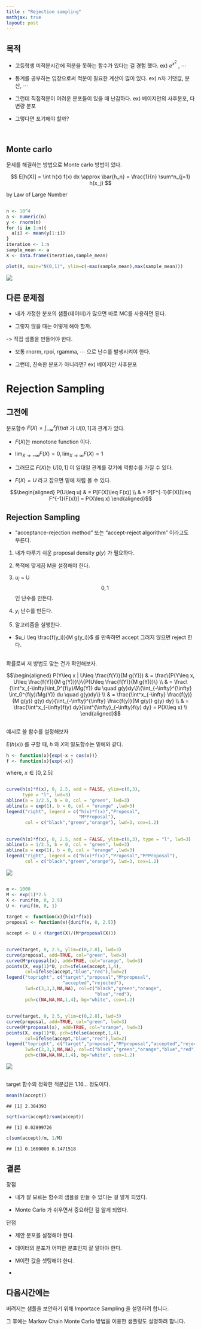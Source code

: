 ```yaml
---
title : "Rejection sampling"
mathjax: true
layout: post
---
```






## 목적

- 고등학생 미적분시간에 적분을 못하는 함수가 있다는 걸 경험 했다. ex)
  $e^{x^2}$ , $\cdots$

- 통계를 공부하는 입장으로써 적분이 필요한 계산이 많이 있다. ex) n차
  기댓값, 분산, $\cdots$

- 그런데 직접적분이 어려운 분포들이 있을 때 난감하다. ex) 베이지안의
  사후분포, 다변량 분포

- 그렇다면 포기해야 할까?

$\hspace{20em}$

## Monte carlo

문제를 해결하는 방법으로 Monte carlo 방법이 있다.

$$ E[h(X)] = \int h(x) f(x) dx 
 \approx \bar{h_n} = \frac{1}{n} \sum^n_{j=1} h(x_j) $$

by Law of Large Number

## 

``` r
n <- 10^4
a <- numeric(n)
y <- rnorm(n)
for (i in 1:n){
  a[i] <- mean(y[1:i])
}
iteration <- 1:n 
sample_mean <- a
X <- data.frame(iteration,sample_mean)
```

``` r
plot(X, main="N(0,1)", ylim=c(-max(sample_mean),max(sample_mean)))
```

![](무제_files/figure-gfm/unnamed-chunk-2-1.png)<!-- -->

## 다른 문제점

- 내가 가정한 분포의 샘플(데이터)가 많으면 바로 MC를 사용하면 된다.

- 그렇지 않을 때는 어떻게 해야 할까.

-\> 직접 샘플을 만들어야 한다.

- 보통 rnorm, rpoi, rgamma, $\cdots$ 으로 난수를 발생시켜야 한다.

- 그런데, 친숙한 분포가 아니라면? ex) 베이지안 사후분포

# Rejection Sampling

## 그전에

분포함수 $F(X) = \int^x_{-\infty} f(t) dt$ 가 $U[0,1]$과 관계가 있다.

- $F(X)$는 monotone function 이다.

- $\lim_{X\to -\infty} F(X) = 0, \lim_{X\to\infty} F(X) = 1$

- 그러므로 $F(X)$는 $U[0,1]$ 이 일대일 관계를 갖기에 역함수를 가질 수
  있다.

- $F(X) = U$ 라고 잡으면 밑에 처럼 볼 수 있다.

$$\begin{aligned} P(U\leq u) & = P[F(X)\leq F(x)] \\
& = P[F^{-1}(F(X))\leq F^{-1}(F(x))] = P(X\leq x) \end{aligned}$$

## Rejection Sampling

- “acceptance-rejection method” 또는 “accept-reject algorithm” 이라고도
  부른다.

1.  내가 다루기 쉬운 proposal density $g(y)$ 가 필요하다.

2.  목적에 맞게끔 M을 설정해야 한다.

3.  $u_i$ ~ U$$0,1$$ 인 난수를 만든다.

4.  $y_i$ 난수를 만든다.

5.  알고리즘을 실행한다.

- $u_i \leq \frac{f(y_i)}{M g(y_i)}$ 를 만족하면 accept 그러지 않으면
  reject 한다.

## 

확률로써 저 방법도 맞는 건가 확인해보자.

$$\begin{aligned} 
P(Y\leq x | U\leq \frac{f(Y)}{M g(Y)}) & = 
\frac\{P(Y\leq x, U\leq \frac{f(Y)}{M g(Y)})\}\{P(U\leq \frac{f(Y)}{M g(Y)})\} \\
& = \frac\{\int^x_{-\infty}\int_0^{f(y)/Mg(Y)} du \quad g(y)dy\}\{\int_{-\infty}^{\infty} \int_0^{f(y)/Mg(Y)} du \quad g(y)dy\} \\
& = \frac{\int^x_{-\infty} \frac{f(y)}{M g(y)} g(y) dy}{\int_{-\infty}^{\infty} \frac{f(y)}{M g(y)} g(y) dy} \\
& = \frac{\int^x_{-\infty}f(y) dy}{\int^{\infty}_{-\infty}f(y) dy} = P(X\leq x) \\
\end{aligned}$$

## 

예시로 쓸 함수를 설정해보자

$E(h(x))$ 를 구할 때, $h$ 와 $X$의 밀도함수는 밑에와 같다.

``` r
h <- function(x){exp(-x + cos(x))}
f <- function(x){exp(-x)}
```

where, $x\in [0,2.5]$

## 

``` r
curve(h(x)*f(x), 0, 2.5, add = FALSE, ylim=c(0,3),
      type = "l", lwd=3)
abline(a = 1/2.5, b = 0, col = "green", lwd=3)
abline(a = exp(1), b = 0, col = "orange" ,lwd=3)
legend("right", legend = c("h(x)*f(x)","Proposal",
                           "M*Proposal"),
       col = c("black","green","orange"), lwd=3, cex=1.2)
```

## 

``` r
curve(h(x)*f(x), 0, 2.5, add = FALSE, ylim=c(0,3), type = "l", lwd=3)
abline(a = 1/2.5, b = 0, col = "green", lwd=3)
abline(a = exp(1), b = 0, col = "orange" ,lwd=3)
legend("right", legend = c("h(x)*f(x)","Proposal","M*Proposal"),
       col = c("black","green","orange"), lwd=3, cex=1.2)
```

![](무제_files/figure-gfm/unnamed-chunk-5-1.png)<!-- -->

## 

``` r
m <- 1000
M <- exp(1)*2.5
X <- runif(m, 0, 2.5)
U <- runif(m, 0, 1)

target <- function(x){h(x)*f(x)}
proposal <- function(x){dunif(x, 0, 2.5)}

accept <- U < (target(X)/(M*proposal(X)))
```

## 

``` r
curve(target, 0, 2.5, ylim=c(0,2.8), lwd=3)
curve(proposal, add=TRUE, col="green", lwd=3)
curve(M*proposal(x), add=TRUE, col="orange", lwd=3)
points(X, exp(1)*U, pch=ifelse(accept,1,4),
       col=ifelse(accept,"blue","red"),lwd=2)
legend("topright", c("target","proposal","M*proposal",
                     "accepted","rejected"), 
       lwd=c(3,3,3,NA,NA), col=c("black","green","orange",
                                 "blue","red"),
       pch=c(NA,NA,NA,1,4), bg="white", cex=1.2)
```

## 

``` r
curve(target, 0, 2.5, ylim=c(0,2.8), lwd=3)
curve(proposal, add=TRUE, col="green", lwd=3)
curve(M*proposal(x), add=TRUE, col="orange", lwd=3)
points(X, exp(1)*U, pch=ifelse(accept,1,4),
       col=ifelse(accept,"blue","red"),lwd=2)
legend("topright", c("target","proposal","M*proposal","accepted","rejected"), 
       lwd=c(3,3,3,NA,NA), col=c("black","green","orange","blue","red"),
       pch=c(NA,NA,NA,1,4), bg="white", cex=1.2)
```

![](무제_files/figure-gfm/unnamed-chunk-8-1.png)<!-- -->

## 

target 함수의 정확한 적분값은 1.16… 정도이다.

``` r
mean(h(accept)) 
```

    ## [1] 2.384393

``` r
sqrt(var(accept)/sum(accept))
```

    ## [1] 0.02899726

``` r
c(sum(accept)/m, 1/M)
```

    ## [1] 0.1600000 0.1471518

## 결론

장점

- 내가 잘 모르는 함수의 샘플을 만들 수 있다는 걸 알게 되었다.

- Monte Carlo 가 쉬우면서 중요하단 걸 알게 되었다.

단점

- 제안 분포를 설정해야 한다.

- 데이터의 분포가 어떠한 분포인지 잘 알아야 한다.

- M이란 값을 셋팅해야 한다.

- 

## 다음시간에는

버려지는 샘플을 보안하기 위해 Importace Sampling 을 설명하려 합니다.

그 후에는 Markov Chain Monte Carlo 방법을 이용한 샘플링도 설명하려
합니다.
